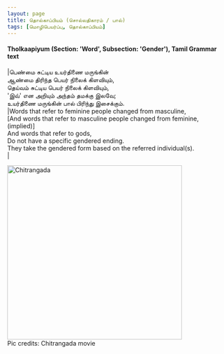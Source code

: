```yaml
---
layout: page
title: தொல்காப்பியம் (சொல்லதிகாரம் / பால்)
tags: [மொழிபெயர்ப்பு, தொல்காப்பியம்]
---
```


<!-- <a name="பெண்மை_சுட்டிய_உயர்திணை"></a>

## ஜூன் 23, 2020
### தொல்காப்பியம் (சொல்லதிகாரம் / பால்) -->
#### Tholkaapiyum (Section: 'Word', Subsection: 'Gender'), Tamil Grammar text

|பெண்மை சுட்டிய உயர்திணை மருங்கின்<br>ஆண்மை திரிந்த பெயர் நிலைக் கிளவியும்,<br>தெய்வம் சுட்டிய பெயர் நிலைக் கிளவியும்,<br>'இவ்' என அறியும் அந்தம் தமக்கு இலவே;<br>உயர்திணை மருங்கின் பால் பிரிந்து இசைக்கும்.<br>|Words that refer to feminine people changed from masculine,<br>[And words that refer to masculine people changed from feminine, (implied)]<br>And words that refer to gods,<br>Do not have a specific gendered ending.<br>They take the gendered form based on the referred individual(s).<br>|

<img src="{{ site.url }}/img/2020_06_22_ulagam_porukkudhillai_chitrangada_dance.jpg" alt="Chitrangada" style="width:400px;"/><br>
Pic credits: Chitrangada movie

<br>

